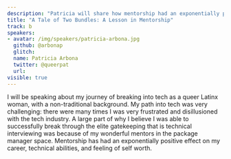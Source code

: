 ```yaml
---
description: "Patricia will share how mentorship had an exponentially positive effect on her journey breaking into tech."
title: "A Tale of Two Bundles: A Lesson in Mentorship"
track: b
speakers:
- avatar: /img/speakers/patricia-arbona.jpg
  github: @arbonap
  glitch:
  name: Patricia Arbona
  twitter: @queerpat
  url:
visible: true
---
```


I will be speaking about my journey of breaking into tech as a queer Latinx woman, with a non-traditional background. My path into tech was very challenging: there were many times I was very frustrated and disillusioned with the tech industry. A large part of why I believe I was able to successfully break through the elite gatekeeping that is technical interviewing was because of my wonderful mentors in the package manager space. Mentorship has had an exponentially positive effect on my career, technical abilities, and feeling of self worth.
